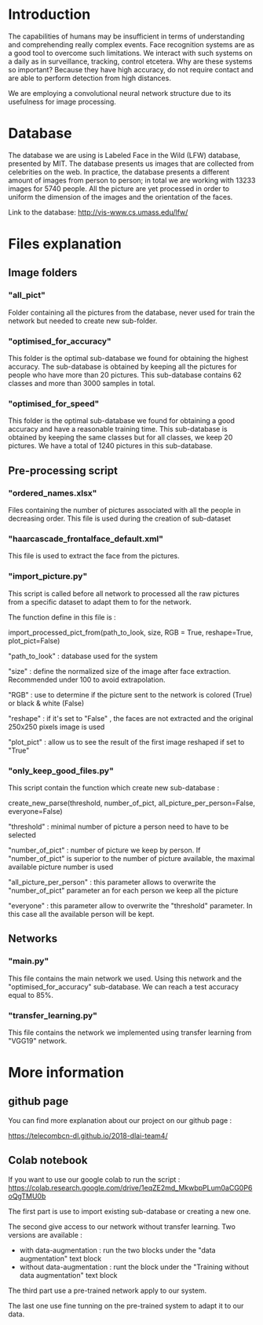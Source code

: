# Introduction 

The capabilities of humans may be insufficient in terms of understanding and comprehending really complex events. Face recognition systems are as a good tool to overcome such limitations. We interact with such systems on a daily as in surveillance, tracking, control etcetera. Why are these systems so important? Because they have high accuracy, do not require contact and are able to perform detection from high distances.

We are employing a convolutional neural network structure due to its usefulness for image processing.

# Database

The database we are using is Labeled Face in the Wild (LFW) database, presented by MIT. The database presents us images that are collected from celebrities on the web. In practice, the database presents a different amount of images from person to person; in total we are working with 13233 images for 5740 people.
All the picture are yet processed in order to uniform the dimension of the images and the orientation of the faces.

Link to the database: http://vis-www.cs.umass.edu/lfw/


# Files explanation

## Image folders 

### "all_pict" 

Folder containing all the pictures from the database, never used for train the network but needed to create new sub-folder.

### "optimised_for_accuracy"

This folder is the optimal sub-database we found for obtaining the highest accuracy. 
The sub-database is obtained by keeping all the pictures for people who have more than 20 pictures. 
This sub-database contains 62 classes and more than 3000 samples in total. 


### "optimised_for_speed"

This folder is the optimal sub-database we found for obtaining a good accuracy and have a reasonable training time. 
This sub-database is obtained by keeping the same classes but for all classes, we keep 20 pictures. We have a total of 1240 
pictures in this sub-database.

## Pre-processing script 

### "ordered_names.xlsx"

Files containing the number of pictures associated with all the people in decreasing order. This file is used during the
creation of sub-dataset

### "haarcascade_frontalface_default.xml"

This file is used to extract the face from the pictures. 

### "import_picture.py"

This script is called before all network to processed all the raw pictures from a specific dataset to adapt them to for the network.

The function define in this file is : 

import_processed_pict_from(path_to_look, size, RGB = True, reshape=True, plot_pict=False)

"path_to_look" : database used for the system

"size" : define the normalized size of the image after face extraction. Recommended under 100 to avoid extrapolation. 

"RGB" : use to determine if the picture sent to the network is colored (True) or black & white (False)

"reshape" : if it's set to "False" , the faces are not extracted and the original 250x250 pixels image is used

"plot_pict" : allow us to see the result of the first image reshaped if set to "True"


### "only_keep_good_files.py"

This script contain the function which create new sub-database : 

create_new_parse(threshold, number_of_pict, all_picture_per_person=False, everyone=False) 

"threshold" : minimal number of picture a person need to have to be selected 

"number_of_pict" : number of picture we keep by person. If "number_of_pict" is superior to the number of picture available,
the maximal available picture number is used

"all_picture_per_person" : this parameter allows to overwrite the "number_of_pict" parameter an for each person we keep 
all the picture

"everyone" : this parameter allow to overwrite the "threshold" parameter. In this case all the available person will be kept. 


## Networks

### "main.py"

This file contains the main network we used. Using this network and the "optimised_for_accuracy" sub-database.
We can reach a test accuracy equal to 85%.

### "transfer_learning.py"

This file contains the network we implemented using transfer learning from "VGG19" network. 



# More information 

## github page 

You can find more explanation about our project on our github page : 

https://telecombcn-dl.github.io/2018-dlai-team4/

## Colab notebook 

If you want to use our google colab to run the script : 
https://colab.research.google.com/drive/1eqZE2md_MkwbpPLum0aCG0P6oQgTMU0b

The first part is use to import existing sub-database or creating a new one. 

The second give access to our network without transfer learning. Two versions are available :
* with data-augmentation : run the two blocks under the "data augmentation" text block
* without data-augmentation : runt the block under the "Training without data augmentation" text block

The third part use a pre-trained network apply to our system. 

The last one use fine tunning on the pre-trained system to adapt it to our data. 
